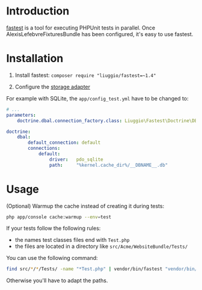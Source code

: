 Introduction
============

[fastest](https://github.com/liuggio/fastest) is a tool for executing PHPUnit tests in parallel.
Once AlexisLefebvreFixturesBundle has been configured, it's easy to use fastest.

Installation
============

1. Install fastest: `composer require "liuggio/fastest=~1.4"`

2. Configure the [storage adapter](https://github.com/liuggio/fastest#storage-adapters)

For example with SQLite, the `app/config_test.yml` have to be changed to:

```yaml
# ...
parameters:
    doctrine.dbal.connection_factory.class: Liuggio\Fastest\Doctrine\DBAL\ConnectionFactory

doctrine:
    dbal:
        default_connection: default
        connections:
            default:
                driver:   pdo_sqlite
                path:     "%kernel.cache_dir%/__DBNAME__.db"
```

Usage
=====

(Optional) Warmup the cache instead of creating it during tests:

```bash
php app/console cache:warmup --env=test
```

If your tests follow the following rules:

 - the names test classes files end with `Test.php`
 - the files are located in a directory like `src/Acme/WebsiteBundle/Tests/`

You can use the following command:

```bash
find src/*/*/Tests/ -name "*Test.php" | vendor/bin/fastest "vendor/bin/phpunit -c app/phpunit.xml.dist {};"
```

Otherwise you'll have to adapt the paths.
